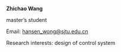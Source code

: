 **Zhichao Wang**

master’s student

Email: hansen_wong@sjtu.edu.cn

Research interests: design of control system
